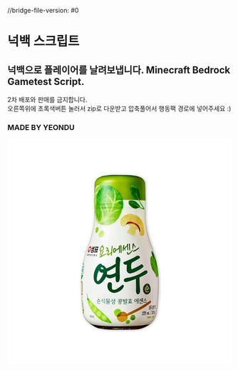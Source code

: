 //bridge-file-version: #0
# 넉백 스크립트
## 넉백으로 플레이어를 날려보냅니다. Minecraft Bedrock Gametest Script.

2차 배포와 판매를 금지합니다.     
오른쪽위에 초록색버튼 눌러서 zip로 다운받고 압축풀어서 행동팩 경로에 넣어주세요 :)

### MADE BY YEONDU
![icon](pack_icon.png)
